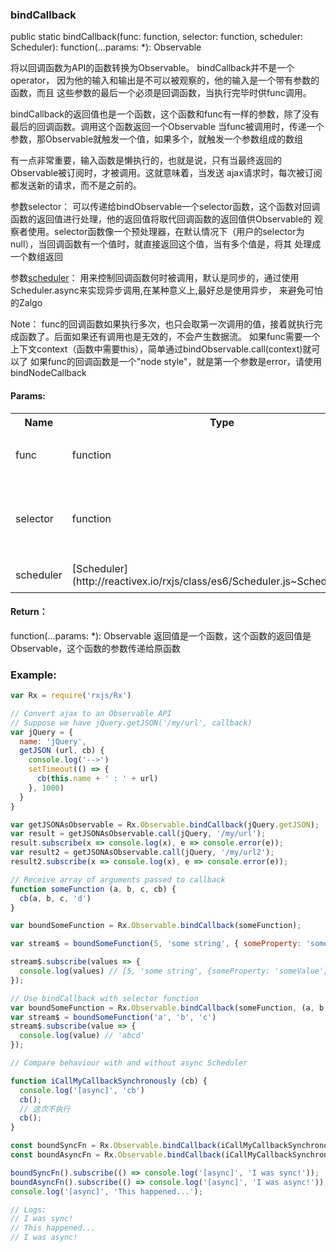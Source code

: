 ### bindCallback
public static bindCallback(func: function, selector: function, scheduler: Scheduler): function(...params: *): Observable

将以回调函数为API的函数转换为Observable。
bindCallback并不是一个operator， 因为他的输入和输出是不可以被观察的，他的输入是一个带有参数的函数，而且
这些参数的最后一个必须是回调函数，当执行完毕时供func调用。

bindCallback的返回值也是一个函数，这个函数和func有一样的参数，除了没有最后的回调函数。调用这个函数返回一个Observable
当func被调用时，传递一个参数，那Observable就触发一个值，如果多个，就触发一个参数组成的数组

有一点非常重要，输入函数是懒执行的，也就是说，只有当最终返回的Observable被订阅时，才被调用。这就意味着，当发送
ajax请求时，每次被订阅都发送新的请求，而不是之前的。

参数selector：
可以传递给bindObservable一个selector函数，这个函数对回调函数的返回值进行处理，他的返回值将取代回调函数的返回值供Observable的
观察者使用。selector函数像一个预处理器，在默认情况下（用户的selector为null），当回调函数有一个值时，就直接返回这个值，当有多个值是，将其
处理成一个数组返回

参数[scheduler](http://reactivex.io/rxjs/class/es6/Scheduler.js~Scheduler.html)：
用来控制回调函数何时被调用，默认是同步的，通过使用Scheduler.async来实现异步调用,在某种意义上,最好总是使用异步，
来避免可怕的Zalgo

Note：
func的回调函数如果执行多次，也只会取第一次调用的值，接着就执行完成函数了。后面如果还有调用也是无效的，不会产生数据流。
如果func需要一个上下文context（函数中需要this），简单通过bindObservable.call(context)就可以了
如果func的回调函数是一个"node style"，就是第一个参数是error，请使用bindNodeCallback

#### Params:

<table>
   <tr>
       <th>Name</th>
       <th>Type</th>
       <th>Attribute</th>
       <th>Description</th>
   </tr>
   <tr>
      <td>func</td>
      <td>function</td>
      <td></td>
      <td>最后一个参数必须是回调函数</td>
   </tr>
   <tr>
     <td>selector</td>
     <td>function</td>
     <td>可选</td>
     <td>对回调函数的参数进行处理，映射出一个值给输出流</td>
   </tr>
   <tr>
     <td>scheduler</td>
     <td>[Scheduler](http://reactivex.io/rxjs/class/es6/Scheduler.js~Scheduler.html)</td>
     <td>可选</td>
     <td>回调函数的调度器</td>
   </tr>
</table>

#### Return：
function(...params: *): Observable 
返回值是一个函数，这个函数的返回值是Observable，这个函数的参数传递给原函数

### Example:

```javascript
var Rx = require('rxjs/Rx')

// Convert ajax to an Observable API
// Suppose we have jQuery.getJSON('/my/url', callback)
var jQuery = {
  name: 'jQuery',
  getJSON (url, cb) {
    console.log('-->')
    setTimeout(() => {
      cb(this.name + ' : ' + url)
    }, 1000)
  }
}

var getJSONAsObservable = Rx.Observable.bindCallback(jQuery.getJSON);
var result = getJSONAsObservable.call(jQuery, '/my/url');
result.subscribe(x => console.log(x), e => console.error(e));
var result2 = getJSONAsObservable.call(jQuery, '/my/url2');
result2.subscribe(x => console.log(x), e => console.error(e));

// Receive array of arguments passed to callback
function someFunction (a, b, c, cb) {
  cb(a, b, c, 'd')
}

var boundSomeFunction = Rx.Observable.bindCallback(someFunction);

var stream$ = boundSomeFunction(5, 'some string', { someProperty: 'someValue' })

stream$.subscribe(values => {
  console.log(values) // [5, 'some string', {someProperty: 'someValue'}]
});

// Use bindCallback with selector function
var boundSomeFunction = Rx.Observable.bindCallback(someFunction, (a, b, c, d) => a + b + c + d);
var stream$ = boundSomeFunction('a', 'b', 'c')
stream$.subscribe(value => {
  console.log(value) // 'abcd'
});

// Compare behaviour with and without async Scheduler

function iCallMyCallbackSynchronously (cb) {
  console.log('[async]', 'cb')
  cb();
  // 这次不执行
  cb();
}

const boundSyncFn = Rx.Observable.bindCallback(iCallMyCallbackSynchronously);
const boundAsyncFn = Rx.Observable.bindCallback(iCallMyCallbackSynchronously, null, Rx.Scheduler.async);

boundSyncFn().subscribe(() => console.log('[async]', 'I was sync!'));
boundAsyncFn().subscribe(() => console.log('[async]', 'I was async!'));
console.log('[async]', 'This happened...');

// Logs:
// I was sync!
// This happened...
// I was async!

```